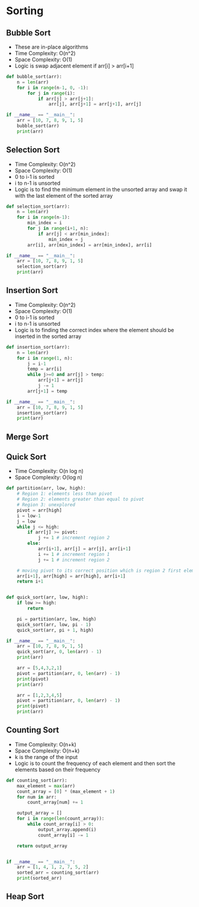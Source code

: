 # Sorting

## Bubble Sort

- These are in-place algorithms
- Time Complexity: O(n^2)
- Space Complexity: O(1)
- Logic is swap adjacent element if arr[i] > arr[i+1]

```python
def bubble_sort(arr):
    n = len(arr)
    for i in range(n-1, 0, -1):
        for j in range(i):
            if arr[j] > arr[j+1]:
                arr[j], arr[j+1] = arr[j+1], arr[j]

if __name__ == "__main__":
    arr = [10, 7, 8, 9, 1, 5]
    bubble_sort(arr)
    print(arr)
```

## Selection Sort

- Time Complexity: O(n^2)
- Space Complexity: O(1)
- 0 to i-1 is sorted
- i to n-1 is unsorted
- Logic is to find the minimum element in the unsorted array and swap it with the last element of the sorted array

```python
def selection_sort(arr):
    n = len(arr)
    for i in range(n-1):
        min_index = i
        for j in range(i+1, n):
            if arr[j] < arr[min_index]:
                min_index = j
        arr[i], arr[min_index] = arr[min_index], arr[i]

if __name__ == "__main__":
    arr = [10, 7, 8, 9, 1, 5]
    selection_sort(arr)
    print(arr)
```

## Insertion Sort

- Time Complexity: O(n^2)
- Space Complexity: O(1)
- 0 to i-1 is sorted
- i to n-1 is unsorted
- Logic is to finding the correct index where the element should be inserted in the sorted array


```python
def insertion_sort(arr):
    n = len(arr)
    for i in range(1, n):
        j = i-1
        temp = arr[i]
        while j>=0 and arr[j] > temp:
            arr[j+1] = arr[j]
            j -= 1
        arr[j+1] = temp

if __name__ == "__main__":
    arr = [10, 7, 8, 9, 1, 5]
    insertion_sort(arr)
    print(arr)
```

## Merge Sort

## Quick Sort

- Time Complexity: O(n log n)
- Space Complexity: O(log n)

```python
def partition(arr, low, high):
    # Region 1: elements less than pivot
    # Region 2: elements greater than equal to pivot
    # Region 3: unexplored
    pivot = arr[high]
    i = low-1
    j = low
    while j <= high:
        if arr[j] >= pivot:
            j += 1 # increment region 2
        else:
            arr[i+1], arr[j] = arr[j], arr[i+1]
            i += 1 # increment region 1
            j += 1 # increment region 2

    # moving pivot to its correct position which is region 2 first element
    arr[i+1], arr[high] = arr[high], arr[i+1]
    return i+1


def quick_sort(arr, low, high):
    if low >= high:
        return

    pi = partition(arr, low, high)
    quick_sort(arr, low, pi - 1)
    quick_sort(arr, pi + 1, high)

if __name__ == "__main__":
    arr = [10, 7, 8, 9, 1, 5]
    quick_sort(arr, 0, len(arr) - 1)
    print(arr)

    arr = [5,4,3,2,1]
    pivot = partition(arr, 0, len(arr) - 1)
    print(pivot)
    print(arr)

    arr = [1,2,3,4,5]
    pivot = partition(arr, 0, len(arr) - 1)
    print(pivot)
    print(arr)

```
## Counting Sort

- Time Complexity: O(n+k)
- Space Complexity: O(n+k)
- k is the range of the input
- Logic is to count the frequency of each element and then sort the elements based on their frequency

```python
def counting_sort(arr):
    max_element = max(arr)
    count_array = [0] * (max_element + 1)
    for num in arr:
        count_array[num] += 1

    output_array = []
    for i in range(len(count_array)):
        while count_array[i] > 0:
            output_array.append(i)
            count_array[i] -= 1

    return output_array


if __name__ == "__main__":
    arr = [1, 4, 1, 2, 7, 5, 2]
    sorted_arr = counting_sort(arr)
    print(sorted_arr)
```

## Heap Sort
